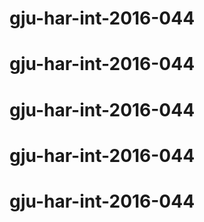 # gju-har-int-2016-044
# gju-har-int-2016-044
# gju-har-int-2016-044
# gju-har-int-2016-044
# gju-har-int-2016-044
